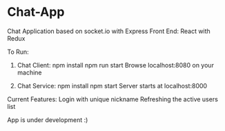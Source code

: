 # Chat-App
Chat Application based on socket.io with Express
Front End: React with Redux

To Run:
1. Chat Client:
   npm install
   npm run start
   Browse localhost:8080 on your machine

2. Chat Service:
   npm install
   npm start
   Server starts at localhost:8000

Current Features:
  Login with unique nickname
  Refreshing the active users list
  
 App is under development :)
  
